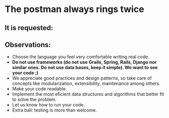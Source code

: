# The postman always rings twice

## It is requested:

## Observations:

* Choose the language you feel very comfortable writing real code.
* **Do not use frameworks (do not use Grails, Spring, Rails, Django nor similar ones. Do not use data bases, keep it simple). We want to see your code ;)**
* We appreciate good practices and design patterns, so take care of concepts like modularization, extensibility, maintenance among others.
* Make your code readable.
* Implement the most eficient data structures and algorithms that better fit to solve the problem.
* Let us know how to run your code.
* Extra ball: testing is more than welcome.